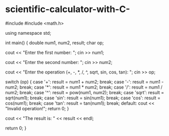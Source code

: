 # scientific-calculator-with-C-
#include <iostream>
#include <math.h>

using namespace std;

int main() {
  double num1, num2, result;
  char op;

  cout << "Enter the first number: ";
  cin >> num1;

  cout << "Enter the second number: ";
  cin >> num2;

  cout << "Enter the operation (+, -, *, /, ^, sqrt, sin, cos, tan): ";
  cin >> op;

  switch (op) {
    case '+':
      result = num1 + num2;
      break;
    case '-':
      result = num1 - num2;
      break;
    case '*':
      result = num1 * num2;
      break;
    case '/':
      result = num1 / num2;
      break;
    case '^':
      result = pow(num1, num2);
      break;
    case 'sqrt':
      result = sqrt(num1);
      break;
    case 'sin':
      result = sin(num1);
      break;
    case 'cos':
      result = cos(num1);
      break;
    case 'tan':
      result = tan(num1);
      break;
    default:
      cout << "Invalid operation!";
      return 0;
  }

  cout << "The result is: " << result << endl;

  return 0;
}
